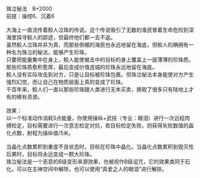 <title>珠泣秘法</title>
<meta name="GENERATOR" content="WinCHM">
<meta http-equiv="Content-Type" content="text/html; charset=gb2312">
<br>珠泣秘法　B+2000
<br>前提：操控6、沉着6
<br>
<br>大海上一直流传着鲛人泣珠的传说。这个传说吸引了无数的渔民冒着生命危险到深海里探寻鲛人的踪迹，但最终他们都一去不返。
<br>虽然鲛人泣珠并非为真，而那些倒楣的海民也永远地留在海底，但鲛人的确拥有一种名为珠泣的秘法，能够产生珍珠。
<br>只要把能量集中在身上，鲛人能使被击中的目标的身上覆盖上一层薄薄的珍珠质。那些珍珠质愈积愈厚，最后变成价值连城的珍珠永远地留在海底。
<br>鲛人没有实际攻击到对方，只是让目标被珍珠包裹。但珠泣秘法本身能使对方产生强烈幻觉，而让自己在物质层面上真的变成了珍珠。
<br>千百年来，鲛人们一直以那些珍珠跟人类进行无本买卖，换取了很多只有陆地上才有的稀有资源。
<br>
<br>效果：
<br>以一个标准动作消耗5点能量，你使用操纵+武技（专业：眼泪）进行一次远程肉搏检定，目标需要进行一次意志检定对抗，若目标检定失败，则获得失败数值的晶化点数，射程为操纵值/5米。
<br>
<br>当晶化点数累积到重度不良状态时，目标在珍珠中晶化。当晶化点数累积到毁灭性后果时，目标将永远变成一颗大珍珠。
<br>珠泣秘法是一个恶意的B级变形来源效果，也被视作B级诅咒，它的效果类同于石化。可以在主神空间中解除，也可以使用“真爱之人的眼泪”进行解除。
<br>